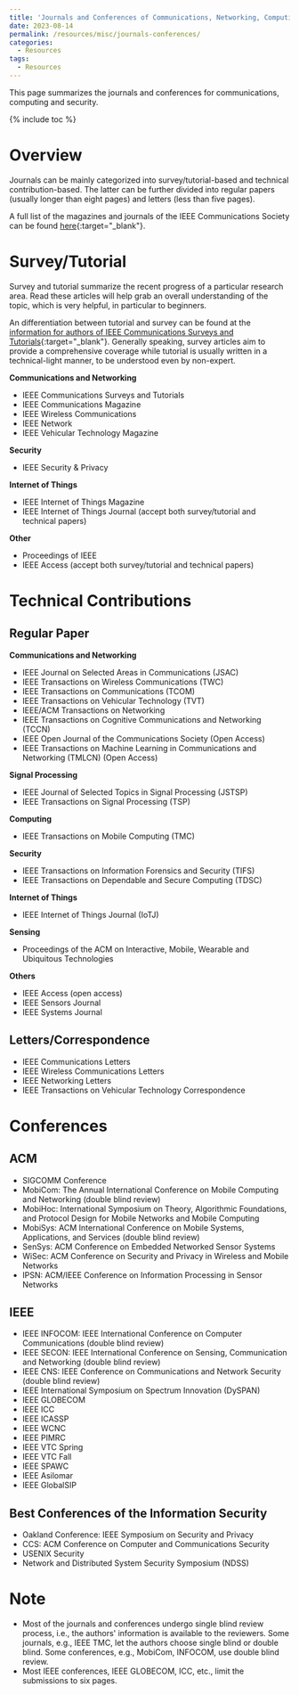 ```yaml
---
title: 'Journals and Conferences of Communications, Networking, Computing and Security'
date: 2023-08-14
permalink: /resources/misc/journals-conferences/
categories:
  - Resources  
tags:
  - Resources
---
```


This page summarizes the journals and conferences for communications, computing and security.

{% include toc %}

# Overview
Journals can be mainly categorized into survey/tutorial-based and technical contribution-based. The latter can be further divided into regular papers (usually longer than eight pages) and letters (less than five pages).

A full list of the magazines and journals of the IEEE Communications Society can be found [here](https://www.comsoc.org/publications/submit-paper){:target="_blank"}.

# Survey/Tutorial
Survey and tutorial summarize the recent progress of a particular research area. Read these articles will help grab an overall understanding of the topic, which is very helpful, in particular to beginners.

An differentiation between tutorial and survey can be found at the [information for authors of IEEE Communications Surveys and Tutorials](https://www.comsoc.org/publications/journals/ieee-comst/ieee-communications-surveys-tutorials-submit-manuscript){:target="_blank"}. Generally speaking, survey articles aim to provide a comprehensive coverage while tutorial is usually written in a technical-light manner, to be understood even by non-expert.


**Communications and Networking**
* IEEE Communications Surveys and Tutorials
* IEEE Communications Magazine
* IEEE Wireless Communications
* IEEE Network
* IEEE Vehicular Technology Magazine


**Security**
* IEEE Security & Privacy

**Internet of Things**
* IEEE Internet of Things Magazine
* IEEE Internet of Things Journal (accept both survey/tutorial and technical papers)

**Other**
* Proceedings of IEEE
* IEEE Access (accept both survey/tutorial and technical papers)

# Technical Contributions
## Regular Paper
**Communications and Networking**
* IEEE Journal on Selected Areas in Communications (JSAC)
* IEEE Transactions on Wireless Communications (TWC)
* IEEE Transactions on Communications (TCOM)
* IEEE Transactions on Vehicular Technology (TVT)
* IEEE/ACM Transactions on Networking 
* IEEE Transactions on Cognitive Communications and Networking (TCCN)
* IEEE Open Journal of the Communications Society (Open Access)
* IEEE Transactions on Machine Learning in Communications and Networking (TMLCN) (Open Access)

**Signal Processing**
* IEEE Journal of Selected Topics in Signal Processing (JSTSP)
* IEEE Transactions on Signal Processing (TSP)

**Computing**
* IEEE Transactions on Mobile Computing (TMC)

**Security**
* IEEE Transactions on Information Forensics and Security (TIFS)
* IEEE Transactions on Dependable and Secure Computing (TDSC)

**Internet of Things**
* IEEE Internet of Things Journal (IoTJ)

**Sensing**
* Proceedings of the ACM on Interactive, Mobile, Wearable and Ubiquitous Technologies


**Others**
* IEEE Access (open access)
* IEEE Sensors Journal
* IEEE Systems Journal

## Letters/Correspondence
* IEEE Communications Letters
* IEEE Wireless Communications Letters
* IEEE Networking Letters
* IEEE Transactions on Vehicular Technology Correspondence

# Conferences
## ACM
* SIGCOMM Conference
* MobiCom: The Annual International Conference on Mobile Computing and Networking (double blind review)
* MobiHoc: International Symposium on Theory, Algorithmic Foundations, and Protocol Design for Mobile Networks and Mobile Computing
* MobiSys: ACM International Conference on Mobile Systems, Applications, and Services (double blind review)
* SenSys: ACM Conference on Embedded Networked Sensor Systems
* WiSec: ACM Conference on Security and Privacy in Wireless and Mobile Networks
* IPSN: ACM/IEEE Conference on Information Processing in Sensor Networks

## IEEE
* IEEE INFOCOM: IEEE International Conference on Computer Communications (double blind review)
* IEEE SECON: IEEE International Conference on Sensing, Communication and Networking (double blind review)
* IEEE CNS: IEEE Conference on Communications and Network Security (double blind review)
* IEEE International Symposium on Spectrum Innovation (DySPAN) 
* IEEE GLOBECOM
* IEEE ICC
* IEEE ICASSP
* IEEE WCNC
* IEEE PIMRC
* IEEE VTC Spring
* IEEE VTC Fall
* IEEE SPAWC
* IEEE Asilomar
* IEEE GlobalSIP

## Best Conferences of the Information Security
* Oakland Conference: IEEE Symposium on Security and Privacy
* CCS: ACM Conference on Computer and Communications Security
* USENIX Security
* Network and Distributed System Security Symposium (NDSS)

# Note
* Most of the journals and conferences undergo single blind review process, i.e., the authors' information is available to the reviewers. Some journals, e.g., IEEE TMC, let the authors choose single blind or double blind. Some conferences, e.g., MobiCom, INFOCOM, use double blind review.
* Most IEEE conferences, IEEE GLOBECOM, ICC, etc., limit the submissions to six pages. 


